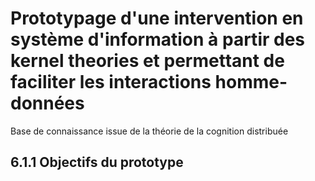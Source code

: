# Prototypage d'une intervention en système d'information à partir des kernel theories et permettant de faciliter les interactions homme-données

Base de connaissance issue de la théorie de la cognition distribuée

## 6.1.1 Objectifs du prototype
